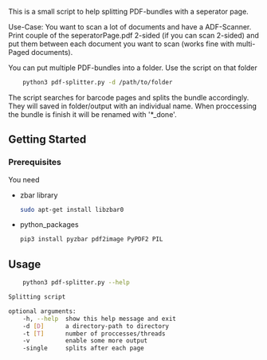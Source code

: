 This is a small script to help splitting PDF-bundles with a seperator page.

Use-Case:
You want to scan a lot of documents and have a ADF-Scanner.
Print couple of the seperatorPage.pdf 2-sided (if you can scan 2-sided) and put 
them between each document you want to scan (works fine with multi-Paged documents).

You can put multiple PDF-bundles into a folder.
Use the script on that folder
```sh
    python3 pdf-splitter.py -d /path/to/folder
```
The script searches for barcode pages and splits the bundle accordingly.
They will saved in folder/output with an individual name.
When proccessing the bundle is finish it will be renamed with '*_done'.

<!-- GETTING STARTED -->
## Getting Started
### Prerequisites

You need
* zbar library
    ```sh
    sudo apt-get install libzbar0
    ```
* python_packages 
    ```sh
    pip3 install pyzbar pdf2image PyPDF2 PIL 
    ```


<!-- USAGE EXAMPLES -->
## Usage

```sh
    python3 pdf-splitter.py --help

Splitting script

optional arguments:
    -h, --help  show this help message and exit
    -d [D]      a directory-path to directory
    -t [T]      number of proccesses/threads
    -v          enable some more output
    -single     splits after each page
```
